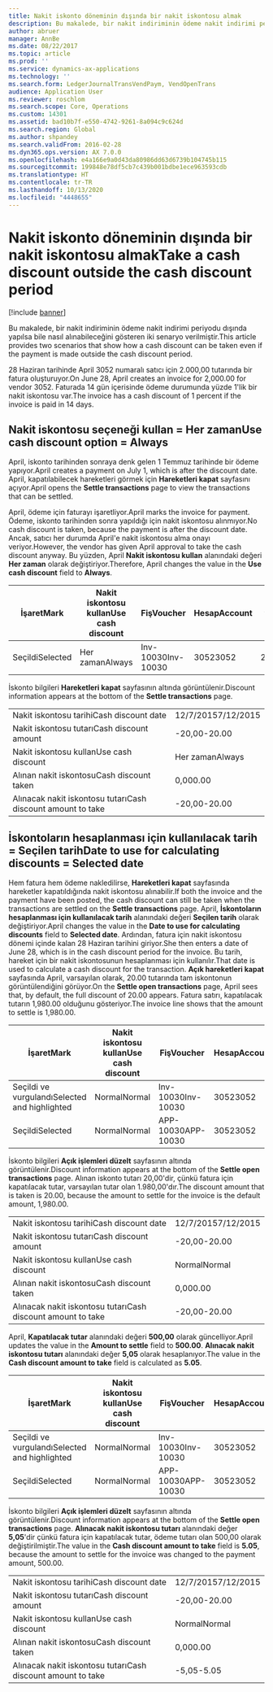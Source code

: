 ```yaml
---
title: Nakit iskonto döneminin dışında bir nakit iskontosu almak
description: Bu makalede, bir nakit indiriminin ödeme nakit indirimi periyodu dışında yapılsa bile nasıl alınabileceğini gösteren iki senaryo verilmiştir.
author: abruer
manager: AnnBe
ms.date: 08/22/2017
ms.topic: article
ms.prod: ''
ms.service: dynamics-ax-applications
ms.technology: ''
ms.search.form: LedgerJournalTransVendPaym, VendOpenTrans
audience: Application User
ms.reviewer: roschlom
ms.search.scope: Core, Operations
ms.custom: 14301
ms.assetid: bad10b7f-e550-4742-9261-8a094c9c624d
ms.search.region: Global
ms.author: shpandey
ms.search.validFrom: 2016-02-28
ms.dyn365.ops.version: AX 7.0.0
ms.openlocfilehash: e4a166e9a0d43da80986dd63d6739b104745b115
ms.sourcegitcommit: 199848e78df5cb7c439b001bdbe1ece963593cdb
ms.translationtype: HT
ms.contentlocale: tr-TR
ms.lasthandoff: 10/13/2020
ms.locfileid: "4448655"
---
```

# <a name="take-a-cash-discount-outside-the-cash-discount-period"></a><span data-ttu-id="98ea3-103">Nakit iskonto döneminin dışında bir nakit iskontosu almak</span><span class="sxs-lookup"><span data-stu-id="98ea3-103">Take a cash discount outside the cash discount period</span></span>

[!include [banner](../includes/banner.md)]

<span data-ttu-id="98ea3-104">Bu makalede, bir nakit indiriminin ödeme nakit indirimi periyodu dışında yapılsa bile nasıl alınabileceğini gösteren iki senaryo verilmiştir.</span><span class="sxs-lookup"><span data-stu-id="98ea3-104">This article provides two scenarios that show how a cash discount can be taken even if the payment is made outside the cash discount period.</span></span>

<span data-ttu-id="98ea3-105">28 Haziran tarihinde April 3052 numaralı satıcı için 2.000,00 tutarında bir fatura oluşturuyor.</span><span class="sxs-lookup"><span data-stu-id="98ea3-105">On June 28, April creates an invoice for 2,000.00 for vendor 3052.</span></span> <span data-ttu-id="98ea3-106">Faturada 14 gün içerisinde ödeme durumunda yüzde 1'lik bir nakit iskontosu var.</span><span class="sxs-lookup"><span data-stu-id="98ea3-106">The invoice has a cash discount of 1 percent if the invoice is paid in 14 days.</span></span>

## <a name="use-cash-discount-option--always"></a><span data-ttu-id="98ea3-107">Nakit iskontosu seçeneği kullan = Her zaman</span><span class="sxs-lookup"><span data-stu-id="98ea3-107">Use cash discount option = Always</span></span>
<span data-ttu-id="98ea3-108">April, iskonto tarihinden sonraya denk gelen 1 Temmuz tarihinde bir ödeme yapıyor.</span><span class="sxs-lookup"><span data-stu-id="98ea3-108">April creates a payment on July 1, which is after the discount date.</span></span> <span data-ttu-id="98ea3-109">April, kapatılabilecek hareketleri görmek için **Hareketleri kapat** sayfasını açıyor.</span><span class="sxs-lookup"><span data-stu-id="98ea3-109">April opens the **Settle transactions** page to view the transactions that can be settled.</span></span> 

<span data-ttu-id="98ea3-110">April, ödeme için faturayı işaretliyor.</span><span class="sxs-lookup"><span data-stu-id="98ea3-110">April marks the invoice for payment.</span></span> <span data-ttu-id="98ea3-111">Ödeme, iskonto tarihinden sonra yapıldığı için nakit iskontosu alınmıyor.</span><span class="sxs-lookup"><span data-stu-id="98ea3-111">No cash discount is taken, because the payment is after the discount date.</span></span> <span data-ttu-id="98ea3-112">Ancak, satıcı her durumda April'e nakit iskontosu alma onayı veriyor.</span><span class="sxs-lookup"><span data-stu-id="98ea3-112">However, the vendor has given April approval to take the cash discount anyway.</span></span> <span data-ttu-id="98ea3-113">Bu yüzden, April **Nakit iskontosu kullan** alanındaki değeri **Her zaman** olarak değiştiriyor.</span><span class="sxs-lookup"><span data-stu-id="98ea3-113">Therefore, April changes the value in the **Use cash discount** field to **Always**.</span></span>

| <span data-ttu-id="98ea3-114">İşaret</span><span class="sxs-lookup"><span data-stu-id="98ea3-114">Mark</span></span>     | <span data-ttu-id="98ea3-115">Nakit iskontosu kullan</span><span class="sxs-lookup"><span data-stu-id="98ea3-115">Use cash discount</span></span> | <span data-ttu-id="98ea3-116">Fiş</span><span class="sxs-lookup"><span data-stu-id="98ea3-116">Voucher</span></span>   | <span data-ttu-id="98ea3-117">Hesap</span><span class="sxs-lookup"><span data-stu-id="98ea3-117">Account</span></span> | <span data-ttu-id="98ea3-118">Nakit iskontosu tarihi</span><span class="sxs-lookup"><span data-stu-id="98ea3-118">Cash discount date</span></span> | <span data-ttu-id="98ea3-119">Vade tarihi</span><span class="sxs-lookup"><span data-stu-id="98ea3-119">Due date</span></span>  | <span data-ttu-id="98ea3-120">Fatura</span><span class="sxs-lookup"><span data-stu-id="98ea3-120">Invoice</span></span> | <span data-ttu-id="98ea3-121">Hareket para birimi cinsinden tutar</span><span class="sxs-lookup"><span data-stu-id="98ea3-121">Amount in transaction currency</span></span> | <span data-ttu-id="98ea3-122">Para Birimi</span><span class="sxs-lookup"><span data-stu-id="98ea3-122">Currency</span></span> | <span data-ttu-id="98ea3-123">Kapatılacak tutar</span><span class="sxs-lookup"><span data-stu-id="98ea3-123">Amount to settle</span></span> |
|----------|-------------------|-----------|---------|--------------------|-----------|---------|--------------------------------|----------|------------------|
| <span data-ttu-id="98ea3-124">Seçildi</span><span class="sxs-lookup"><span data-stu-id="98ea3-124">Selected</span></span> | <span data-ttu-id="98ea3-125">Her zaman</span><span class="sxs-lookup"><span data-stu-id="98ea3-125">Always</span></span>            | <span data-ttu-id="98ea3-126">Inv-10030</span><span class="sxs-lookup"><span data-stu-id="98ea3-126">Inv-10030</span></span> | <span data-ttu-id="98ea3-127">3052</span><span class="sxs-lookup"><span data-stu-id="98ea3-127">3052</span></span>    | <span data-ttu-id="98ea3-128">28/6/2015</span><span class="sxs-lookup"><span data-stu-id="98ea3-128">6/28/2015</span></span>          | <span data-ttu-id="98ea3-129">12/7/2015</span><span class="sxs-lookup"><span data-stu-id="98ea3-129">7/12/2015</span></span> | <span data-ttu-id="98ea3-130">10030</span><span class="sxs-lookup"><span data-stu-id="98ea3-130">10030</span></span>   | <span data-ttu-id="98ea3-131">-2.000,00</span><span class="sxs-lookup"><span data-stu-id="98ea3-131">-2,000.00</span></span>                      | <span data-ttu-id="98ea3-132">ABD Doları</span><span class="sxs-lookup"><span data-stu-id="98ea3-132">USD</span></span>      | <span data-ttu-id="98ea3-133">-1.980,00</span><span class="sxs-lookup"><span data-stu-id="98ea3-133">-1,980.00</span></span>        |

<span data-ttu-id="98ea3-134">İskonto bilgileri **Hareketleri kapat** sayfasının altında görüntülenir.</span><span class="sxs-lookup"><span data-stu-id="98ea3-134">Discount information appears at the bottom of the **Settle transactions** page.</span></span>

|                              |           |
|------------------------------|-----------|
| <span data-ttu-id="98ea3-135">Nakit iskontosu tarihi</span><span class="sxs-lookup"><span data-stu-id="98ea3-135">Cash discount date</span></span>           | <span data-ttu-id="98ea3-136">12/7/2015</span><span class="sxs-lookup"><span data-stu-id="98ea3-136">7/12/2015</span></span> |
| <span data-ttu-id="98ea3-137">Nakit iskontosu tutarı</span><span class="sxs-lookup"><span data-stu-id="98ea3-137">Cash discount amount</span></span>         | <span data-ttu-id="98ea3-138">-20,00</span><span class="sxs-lookup"><span data-stu-id="98ea3-138">-20.00</span></span>    |
| <span data-ttu-id="98ea3-139">Nakit iskontosu kullan</span><span class="sxs-lookup"><span data-stu-id="98ea3-139">Use cash discount</span></span>            | <span data-ttu-id="98ea3-140">Her zaman</span><span class="sxs-lookup"><span data-stu-id="98ea3-140">Always</span></span>    |
| <span data-ttu-id="98ea3-141">Alınan nakit iskontosu</span><span class="sxs-lookup"><span data-stu-id="98ea3-141">Cash discount taken</span></span>          | <span data-ttu-id="98ea3-142">0,00</span><span class="sxs-lookup"><span data-stu-id="98ea3-142">0.00</span></span>      |
| <span data-ttu-id="98ea3-143">Alınacak nakit iskontosu tutarı</span><span class="sxs-lookup"><span data-stu-id="98ea3-143">Cash discount amount to take</span></span> | <span data-ttu-id="98ea3-144">-20,00</span><span class="sxs-lookup"><span data-stu-id="98ea3-144">-20.00</span></span>    |

## <a name="date-to-use-for-calculating-discounts--selected-date"></a><span data-ttu-id="98ea3-145">İskontoların hesaplanması için kullanılacak tarih = Seçilen tarih</span><span class="sxs-lookup"><span data-stu-id="98ea3-145">Date to use for calculating discounts = Selected date</span></span>
<span data-ttu-id="98ea3-146">Hem fatura hem ödeme nakledilirse, **Hareketleri kapat** sayfasında hareketler kapatıldığında nakit iskontosu alınabilir.</span><span class="sxs-lookup"><span data-stu-id="98ea3-146">If both the invoice and the payment have been posted, the cash discount can still be taken when the transactions are settled on the **Settle transactions** page.</span></span> <span data-ttu-id="98ea3-147">April, **İskontoların hesaplanması için kullanılacak tarih** alanındaki değeri **Seçilen tarih** olarak değiştiriyor.</span><span class="sxs-lookup"><span data-stu-id="98ea3-147">April changes the value in the **Date to use for calculating discounts** field to **Selected date**.</span></span> <span data-ttu-id="98ea3-148">Ardından, fatura için nakit iskontosu dönemi içinde kalan 28 Haziran tarihini giriyor.</span><span class="sxs-lookup"><span data-stu-id="98ea3-148">She then enters a date of June 28, which is in the cash discount period for the invoice.</span></span> <span data-ttu-id="98ea3-149">Bu tarih, hareket için bir nakit iskontosunun hesaplanması için kullanılır.</span><span class="sxs-lookup"><span data-stu-id="98ea3-149">That date is used to calculate a cash discount for the transaction.</span></span> <span data-ttu-id="98ea3-150">**Açık hareketleri kapat** sayfasında April, varsayılan olarak, 20.00 tutarında tam iskontonun görüntülendiğini görüyor.</span><span class="sxs-lookup"><span data-stu-id="98ea3-150">On the **Settle open transactions** page, April sees that, by default, the full discount of 20.00 appears.</span></span> <span data-ttu-id="98ea3-151">Fatura satırı, kapatılacak tutarın 1,980.00 olduğunu gösteriyor.</span><span class="sxs-lookup"><span data-stu-id="98ea3-151">The invoice line shows that the amount to settle is 1,980.00.</span></span>

| <span data-ttu-id="98ea3-152">İşaret</span><span class="sxs-lookup"><span data-stu-id="98ea3-152">Mark</span></span>                     | <span data-ttu-id="98ea3-153">Nakit iskontosu kullan</span><span class="sxs-lookup"><span data-stu-id="98ea3-153">Use cash discount</span></span> | <span data-ttu-id="98ea3-154">Fiş</span><span class="sxs-lookup"><span data-stu-id="98ea3-154">Voucher</span></span>   | <span data-ttu-id="98ea3-155">Hesap</span><span class="sxs-lookup"><span data-stu-id="98ea3-155">Account</span></span> | <span data-ttu-id="98ea3-156">Nakit iskontosu tarihi</span><span class="sxs-lookup"><span data-stu-id="98ea3-156">Cash discount date</span></span> | <span data-ttu-id="98ea3-157">Vade tarihi</span><span class="sxs-lookup"><span data-stu-id="98ea3-157">Due date</span></span>  | <span data-ttu-id="98ea3-158">Fatura</span><span class="sxs-lookup"><span data-stu-id="98ea3-158">Invoice</span></span> | <span data-ttu-id="98ea3-159">Hareket para birimi cinsinden tutar</span><span class="sxs-lookup"><span data-stu-id="98ea3-159">Amount in transaction currency</span></span> | <span data-ttu-id="98ea3-160">Para Birimi</span><span class="sxs-lookup"><span data-stu-id="98ea3-160">Currency</span></span> | <span data-ttu-id="98ea3-161">Kapatılacak tutar</span><span class="sxs-lookup"><span data-stu-id="98ea3-161">Amount to settle</span></span> |
|--------------------------|-------------------|-----------|---------|--------------------|-----------|---------|--------------------------------|----------|------------------|
| <span data-ttu-id="98ea3-162">Seçildi ve vurgulandı</span><span class="sxs-lookup"><span data-stu-id="98ea3-162">Selected and highlighted</span></span> | <span data-ttu-id="98ea3-163">Normal</span><span class="sxs-lookup"><span data-stu-id="98ea3-163">Normal</span></span>            | <span data-ttu-id="98ea3-164">Inv-10030</span><span class="sxs-lookup"><span data-stu-id="98ea3-164">Inv-10030</span></span> | <span data-ttu-id="98ea3-165">3052</span><span class="sxs-lookup"><span data-stu-id="98ea3-165">3052</span></span>    | <span data-ttu-id="98ea3-166">28/6/2015</span><span class="sxs-lookup"><span data-stu-id="98ea3-166">6/28/2015</span></span>          | <span data-ttu-id="98ea3-167">12/7/2015</span><span class="sxs-lookup"><span data-stu-id="98ea3-167">7/12/2015</span></span> | <span data-ttu-id="98ea3-168">10030</span><span class="sxs-lookup"><span data-stu-id="98ea3-168">10030</span></span>   | <span data-ttu-id="98ea3-169">-2.000,00</span><span class="sxs-lookup"><span data-stu-id="98ea3-169">-2,000.00</span></span>                      | <span data-ttu-id="98ea3-170">ABD Doları</span><span class="sxs-lookup"><span data-stu-id="98ea3-170">USD</span></span>      | <span data-ttu-id="98ea3-171">-1.980,00</span><span class="sxs-lookup"><span data-stu-id="98ea3-171">-1,980.00</span></span>        |
| <span data-ttu-id="98ea3-172">Seçildi</span><span class="sxs-lookup"><span data-stu-id="98ea3-172">Selected</span></span>                 | <span data-ttu-id="98ea3-173">Normal</span><span class="sxs-lookup"><span data-stu-id="98ea3-173">Normal</span></span>            | <span data-ttu-id="98ea3-174">APP-10030</span><span class="sxs-lookup"><span data-stu-id="98ea3-174">APP-10030</span></span> | <span data-ttu-id="98ea3-175">3052</span><span class="sxs-lookup"><span data-stu-id="98ea3-175">3052</span></span>    | <span data-ttu-id="98ea3-176">15/7/2015</span><span class="sxs-lookup"><span data-stu-id="98ea3-176">7/15/2015</span></span>          | <span data-ttu-id="98ea3-177">15/7/2015</span><span class="sxs-lookup"><span data-stu-id="98ea3-177">7/15/2015</span></span> |         | <span data-ttu-id="98ea3-178">500,00</span><span class="sxs-lookup"><span data-stu-id="98ea3-178">500.00</span></span>                         | <span data-ttu-id="98ea3-179">ABD Doları</span><span class="sxs-lookup"><span data-stu-id="98ea3-179">USD</span></span>      | <span data-ttu-id="98ea3-180">500,00</span><span class="sxs-lookup"><span data-stu-id="98ea3-180">500.00</span></span>           |

<span data-ttu-id="98ea3-181">İskonto bilgileri **Açık işlemleri düzelt** sayfasının altında görüntülenir.</span><span class="sxs-lookup"><span data-stu-id="98ea3-181">Discount information appears at the bottom of the **Settle open transactions** page.</span></span> <span data-ttu-id="98ea3-182">Alınan iskonto tutarı 20,00'dir, çünkü fatura için kapatılacak tutar, varsayılan tutar olan 1.980,00'dır.</span><span class="sxs-lookup"><span data-stu-id="98ea3-182">The discount amount that is taken is 20.00, because the amount to settle for the invoice is the default amount, 1,980.00.</span></span>

|                              |           |
|------------------------------|-----------|
| <span data-ttu-id="98ea3-183">Nakit iskontosu tarihi</span><span class="sxs-lookup"><span data-stu-id="98ea3-183">Cash discount date</span></span>           | <span data-ttu-id="98ea3-184">12/7/2015</span><span class="sxs-lookup"><span data-stu-id="98ea3-184">7/12/2015</span></span> |
| <span data-ttu-id="98ea3-185">Nakit iskontosu tutarı</span><span class="sxs-lookup"><span data-stu-id="98ea3-185">Cash discount amount</span></span>         | <span data-ttu-id="98ea3-186">-20,00</span><span class="sxs-lookup"><span data-stu-id="98ea3-186">-20.00</span></span>    |
| <span data-ttu-id="98ea3-187">Nakit iskontosu kullan</span><span class="sxs-lookup"><span data-stu-id="98ea3-187">Use cash discount</span></span>            | <span data-ttu-id="98ea3-188">Normal</span><span class="sxs-lookup"><span data-stu-id="98ea3-188">Normal</span></span>    |
| <span data-ttu-id="98ea3-189">Alınan nakit iskontosu</span><span class="sxs-lookup"><span data-stu-id="98ea3-189">Cash discount taken</span></span>          | <span data-ttu-id="98ea3-190">0,00</span><span class="sxs-lookup"><span data-stu-id="98ea3-190">0.00</span></span>      |
| <span data-ttu-id="98ea3-191">Alınacak nakit iskontosu tutarı</span><span class="sxs-lookup"><span data-stu-id="98ea3-191">Cash discount amount to take</span></span> | <span data-ttu-id="98ea3-192">-20,00</span><span class="sxs-lookup"><span data-stu-id="98ea3-192">-20.00</span></span>    |

<span data-ttu-id="98ea3-193">April, **Kapatılacak tutar** alanındaki değeri **500,00** olarak güncelliyor.</span><span class="sxs-lookup"><span data-stu-id="98ea3-193">April updates the value in the **Amount to settle** field to **500.00**.</span></span> <span data-ttu-id="98ea3-194">**Alınacak nakit iskontosu tutarı** alanındaki değer **5,05** olarak hesaplanıyor.</span><span class="sxs-lookup"><span data-stu-id="98ea3-194">The value in the **Cash discount amount to take** field is calculated as **5.05**.</span></span>

| <span data-ttu-id="98ea3-195">İşaret</span><span class="sxs-lookup"><span data-stu-id="98ea3-195">Mark</span></span>                     | <span data-ttu-id="98ea3-196">Nakit iskontosu kullan</span><span class="sxs-lookup"><span data-stu-id="98ea3-196">Use cash discount</span></span> | <span data-ttu-id="98ea3-197">Fiş</span><span class="sxs-lookup"><span data-stu-id="98ea3-197">Voucher</span></span>   | <span data-ttu-id="98ea3-198">Hesap</span><span class="sxs-lookup"><span data-stu-id="98ea3-198">Account</span></span> | <span data-ttu-id="98ea3-199">Tarih</span><span class="sxs-lookup"><span data-stu-id="98ea3-199">Date</span></span>      | <span data-ttu-id="98ea3-200">Vade tarihi</span><span class="sxs-lookup"><span data-stu-id="98ea3-200">Due date</span></span>  | <span data-ttu-id="98ea3-201">Fatura</span><span class="sxs-lookup"><span data-stu-id="98ea3-201">Invoice</span></span> | <span data-ttu-id="98ea3-202">Hareket para birimi cinsinden tutar</span><span class="sxs-lookup"><span data-stu-id="98ea3-202">Amount in transaction currency</span></span> | <span data-ttu-id="98ea3-203">Para Birimi</span><span class="sxs-lookup"><span data-stu-id="98ea3-203">Currency</span></span> | <span data-ttu-id="98ea3-204">Kapatılacak tutar</span><span class="sxs-lookup"><span data-stu-id="98ea3-204">Amount to settle</span></span> |
|--------------------------|-------------------|-----------|---------|-----------|-----------|---------|--------------------------------|----------|------------------|
| <span data-ttu-id="98ea3-205">Seçildi ve vurgulandı</span><span class="sxs-lookup"><span data-stu-id="98ea3-205">Selected and highlighted</span></span> | <span data-ttu-id="98ea3-206">Normal</span><span class="sxs-lookup"><span data-stu-id="98ea3-206">Normal</span></span>            | <span data-ttu-id="98ea3-207">Inv-10030</span><span class="sxs-lookup"><span data-stu-id="98ea3-207">Inv-10030</span></span> | <span data-ttu-id="98ea3-208">3052</span><span class="sxs-lookup"><span data-stu-id="98ea3-208">3052</span></span>    | <span data-ttu-id="98ea3-209">28/6/2015</span><span class="sxs-lookup"><span data-stu-id="98ea3-209">6/28/2015</span></span> | <span data-ttu-id="98ea3-210">12/7/2015</span><span class="sxs-lookup"><span data-stu-id="98ea3-210">7/12/2015</span></span> | <span data-ttu-id="98ea3-211">10030</span><span class="sxs-lookup"><span data-stu-id="98ea3-211">10030</span></span>   | <span data-ttu-id="98ea3-212">2.000,00</span><span class="sxs-lookup"><span data-stu-id="98ea3-212">2,000.00</span></span>                       | <span data-ttu-id="98ea3-213">ABD Doları</span><span class="sxs-lookup"><span data-stu-id="98ea3-213">USD</span></span>      | <span data-ttu-id="98ea3-214">-500,00</span><span class="sxs-lookup"><span data-stu-id="98ea3-214">-500.00</span></span>          |
| <span data-ttu-id="98ea3-215">Seçildi</span><span class="sxs-lookup"><span data-stu-id="98ea3-215">Selected</span></span>                 | <span data-ttu-id="98ea3-216">Normal</span><span class="sxs-lookup"><span data-stu-id="98ea3-216">Normal</span></span>            | <span data-ttu-id="98ea3-217">APP-10030</span><span class="sxs-lookup"><span data-stu-id="98ea3-217">APP-10030</span></span> | <span data-ttu-id="98ea3-218">3052</span><span class="sxs-lookup"><span data-stu-id="98ea3-218">3052</span></span>    | <span data-ttu-id="98ea3-219">15/7/2015</span><span class="sxs-lookup"><span data-stu-id="98ea3-219">7/15/2015</span></span> | <span data-ttu-id="98ea3-220">15/7/2015</span><span class="sxs-lookup"><span data-stu-id="98ea3-220">7/15/2015</span></span> |         | <span data-ttu-id="98ea3-221">500,00</span><span class="sxs-lookup"><span data-stu-id="98ea3-221">500.00</span></span>                         | <span data-ttu-id="98ea3-222">ABD Doları</span><span class="sxs-lookup"><span data-stu-id="98ea3-222">USD</span></span>      | <span data-ttu-id="98ea3-223">500,00</span><span class="sxs-lookup"><span data-stu-id="98ea3-223">500.00</span></span>           |

<span data-ttu-id="98ea3-224">İskonto bilgileri **Açık işlemleri düzelt** sayfasının altında görüntülenir.</span><span class="sxs-lookup"><span data-stu-id="98ea3-224">Discount information appears at the bottom of the **Settle open transactions** page.</span></span> <span data-ttu-id="98ea3-225">**Alınacak nakit iskontosu tutarı** alanındaki değer **5,05**'dir çünkü fatura için kapatılacak tutar, ödeme tutarı olan 500,00 olarak değiştirilmiştir.</span><span class="sxs-lookup"><span data-stu-id="98ea3-225">The value in the **Cash discount amount to take** field is **5.05**, because the amount to settle for the invoice was changed to the payment amount, 500.00.</span></span>

|                              |           |
|------------------------------|-----------|
| <span data-ttu-id="98ea3-226">Nakit iskontosu tarihi</span><span class="sxs-lookup"><span data-stu-id="98ea3-226">Cash discount date</span></span>           | <span data-ttu-id="98ea3-227">12/7/2015</span><span class="sxs-lookup"><span data-stu-id="98ea3-227">7/12/2015</span></span> |
| <span data-ttu-id="98ea3-228">Nakit iskontosu tutarı</span><span class="sxs-lookup"><span data-stu-id="98ea3-228">Cash discount amount</span></span>         | <span data-ttu-id="98ea3-229">-20,00</span><span class="sxs-lookup"><span data-stu-id="98ea3-229">-20.00</span></span>    |
| <span data-ttu-id="98ea3-230">Nakit iskontosu kullan</span><span class="sxs-lookup"><span data-stu-id="98ea3-230">Use cash discount</span></span>            | <span data-ttu-id="98ea3-231">Normal</span><span class="sxs-lookup"><span data-stu-id="98ea3-231">Normal</span></span>    |
| <span data-ttu-id="98ea3-232">Alınan nakit iskontosu</span><span class="sxs-lookup"><span data-stu-id="98ea3-232">Cash discount taken</span></span>          | <span data-ttu-id="98ea3-233">0,00</span><span class="sxs-lookup"><span data-stu-id="98ea3-233">0.00</span></span>      |
| <span data-ttu-id="98ea3-234">Alınacak nakit iskontosu tutarı</span><span class="sxs-lookup"><span data-stu-id="98ea3-234">Cash discount amount to take</span></span> | <span data-ttu-id="98ea3-235">-5,05</span><span class="sxs-lookup"><span data-stu-id="98ea3-235">-5.05</span></span>     |





